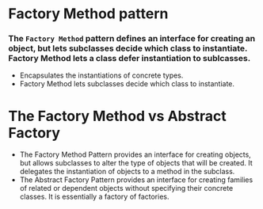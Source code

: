 # Factory Method pattern
### The `Factory Method` pattern defines an interface for creating an object, but lets subclasses decide which class to instantiate. Factory Method lets a class defer instantiation to sublcasses.
- Encapsulates the instantiations of concrete types.
- Factory Method lets subclasses decide which class to instantiate.

# The Factory Method vs Abstract Factory
- The Factory Method Pattern provides an interface for creating objects, but allows subclasses to alter the type of objects that will be created. It delegates the instantiation of objects to a method in the subclass.
- The Abstract Factory Pattern provides an interface for creating families of related or dependent objects without specifying their concrete classes. It is essentially a factory of factories.